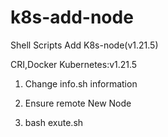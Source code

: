 # k8s-add-node
Shell Scripts Add K8s-node(v1.21.5)

CRI,Docker
Kubernetes:v1.21.5

1. Change info.sh information

2. Ensure remote New Node

3. bash exute.sh